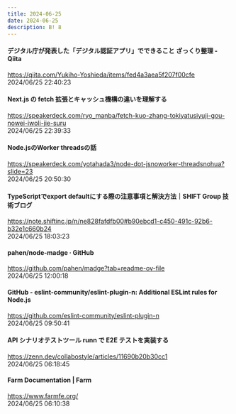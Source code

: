 ```yaml
---
title: 2024-06-25
date: 2024-06-25
description: B! 8
---
```


#### デジタル庁が発表した「デジタル認証アプリ」でできること ざっくり整理 - Qiita
https://qiita.com/Yukiho-Yoshieda/items/fed4a3aea5f207f00cfe<br>
2024/06/25 22:40:23<br>


#### Next.js の fetch 拡張とキャッシュ機構の違いを理解する
https://speakerdeck.com/ryo_manba/fetch-kuo-zhang-tokiyatusiyuji-gou-nowei-iwoli-jie-suru<br>
2024/06/25 22:39:33<br>


#### Node.jsのWorker threadsの話
https://speakerdeck.com/yotahada3/node-dot-jsnoworker-threadsnohua?slide=23<br>
2024/06/25 20:50:30<br>


#### TypeScriptでexport defaultにする際の注意事項と解決方法｜SHIFT Group 技術ブログ
https://note.shiftinc.jp/n/ne828fafdfb00#b90ebcd1-c450-491c-92b6-b32e1c660b24<br>
2024/06/25 18:03:23<br>


#### pahen/node-madge · GitHub
https://github.com/pahen/madge?tab=readme-ov-file<br>
2024/06/25 12:00:18<br>


#### GitHub - eslint-community/eslint-plugin-n: Additional ESLint rules for Node.js
https://github.com/eslint-community/eslint-plugin-n<br>
2024/06/25 09:50:41<br>


#### API シナリオテストツール runn で E2E テストを実装する
https://zenn.dev/collabostyle/articles/11690b20b30cc1<br>
2024/06/25 06:18:45<br>


#### Farm Documentation | Farm
https://www.farmfe.org/<br>
2024/06/25 06:10:38<br>


